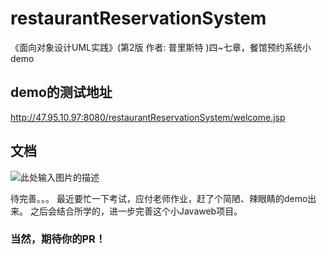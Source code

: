
# restaurantReservationSystem
《面向对象设计UML实践》(第2版 作者: 普里斯特 )四~七章，餐馆预约系统小demo


## demo的测试地址

http://47.95.10.97:8080/restaurantReservationSystem/welcome.jsp

## 文档

![此处输入图片的描述][1]


  [1]: https://temp-bucket-0703.oss-cn-beijing.aliyuncs.com/img_0165.jpg
待完善。。。
最近要忙一下考试，应付老师作业，赶了个简陋、辣眼睛的demo出来。
之后会结合所学的，进一步完善这个小Javaweb项目。

### 当然，期待你的PR！

  [1]: https://temp-bucket-0703.oss-cn-beijing.aliyuncs.com/img_0165.jpg
